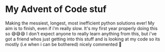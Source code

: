 # My Advent of Code stuf
Making the messiest, longest, most inefficient python solutions ever! My aim is to finish, even if i'm really slow. It's my first year properly doing this so 😅😅😅 I don't expect anyone to really learn anything from this, but i've got a friend whos just getting into this stuff and is looking at my code so its mostly (i.e when i can be bothered) nicely commented 🥰
